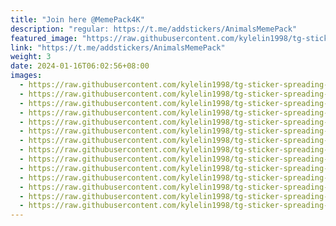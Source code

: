 ```yaml
---
title: "Join here @MemePack4K"
description: "regular: https://t.me/addstickers/AnimalsMemePack"
featured_image: "https://raw.githubusercontent.com/kylelin1998/tg-sticker-spreading-worldwide-images/main/img/b660977b-0e2d-4dbf-a41f-411a6081ac06.jpg"
link: "https://t.me/addstickers/AnimalsMemePack"
weight: 3
date: 2024-01-16T06:02:56+08:00
images:
  - https://raw.githubusercontent.com/kylelin1998/tg-sticker-spreading-worldwide-images/main/img/b660977b-0e2d-4dbf-a41f-411a6081ac06.jpg
  - https://raw.githubusercontent.com/kylelin1998/tg-sticker-spreading-worldwide-images/main/img/6ad52839-f84b-4469-852f-2fb173fbea10.jpg
  - https://raw.githubusercontent.com/kylelin1998/tg-sticker-spreading-worldwide-images/main/img/80ec9b43-67c5-450f-92a3-40e6f71f522c.jpg
  - https://raw.githubusercontent.com/kylelin1998/tg-sticker-spreading-worldwide-images/main/img/e2af8c22-56b5-4d0f-8e7d-f8ff4cc8dc3d.jpg
  - https://raw.githubusercontent.com/kylelin1998/tg-sticker-spreading-worldwide-images/main/img/f8efabd7-dcf6-4572-8dbd-e8b12393ac3f.jpg
  - https://raw.githubusercontent.com/kylelin1998/tg-sticker-spreading-worldwide-images/main/img/d7608294-df48-40ab-919c-c2abe5320d6b.jpg
  - https://raw.githubusercontent.com/kylelin1998/tg-sticker-spreading-worldwide-images/main/img/c9d560d6-b5f2-4caf-bb8c-5f2d8a04c043.jpg
  - https://raw.githubusercontent.com/kylelin1998/tg-sticker-spreading-worldwide-images/main/img/f829ab23-8c0f-4217-871e-18e080d09099.jpg
  - https://raw.githubusercontent.com/kylelin1998/tg-sticker-spreading-worldwide-images/main/img/5a4c72c1-2d38-4970-a452-9e31a4d5ce6f.jpg
  - https://raw.githubusercontent.com/kylelin1998/tg-sticker-spreading-worldwide-images/main/img/4342df2d-91bd-4127-b8bc-d403dd4ff932.jpg
  - https://raw.githubusercontent.com/kylelin1998/tg-sticker-spreading-worldwide-images/main/img/b3c30624-fbf3-437b-ab98-cbe5f82e4efb.jpg
  - https://raw.githubusercontent.com/kylelin1998/tg-sticker-spreading-worldwide-images/main/img/f2de4e35-098a-4647-9d60-1358d1411721.jpg
  - https://raw.githubusercontent.com/kylelin1998/tg-sticker-spreading-worldwide-images/main/img/615d9087-a013-4f6f-8a9c-25a0551c3281.jpg
  - https://raw.githubusercontent.com/kylelin1998/tg-sticker-spreading-worldwide-images/main/img/19047e0f-7835-487c-8a40-c93b6c8442c7.jpg
---
```

